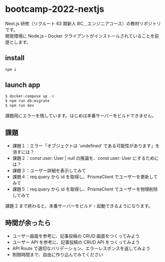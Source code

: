 # bootcamp-2022-nextjs

Next.js 研修（リクルート 63 期新人 BC＿エンジニアコース）の教材リポジトリです。  
開発環境に Node.js・Docker クライアントがインストールされていることを前提とします。

## install

```bash
npm i
```

## launch app

```bash
$ docker-compose up -d
$ npm run db:migrate
$ npm run dev
```

課題用にエラーを残しています。はじめは本番サーバーをビルドできません。

## 課題

- 課題１：エラー「オブジェクトは 'undefined' である可能性があります」を消すには？
- 課題２：const user: User | null の推論を、const user: User にするためには？
- 課題３：ユーザー詳細を表示してみて
- 課題４：req.query から id を取得し、PrismaClient でユーザーを更新してみて
- 課題５：req.query から id を取得し、PrismaClient でユーザーを物理削除してみて

課題 2 まで終わると、本番サーバーをビルド・起動できるようになります。

## 時間が余ったら

- ユーザー画面を参考に、記事投稿の CRUD 画面をつくってみよう
- ユーザー API を参考に、記事投稿の CRUD API をつくってみよう
- API Route で適切なバリデーション、エラーレスポンスを返してみよう
- 制限時間まで、自由に作り込んでみてください
